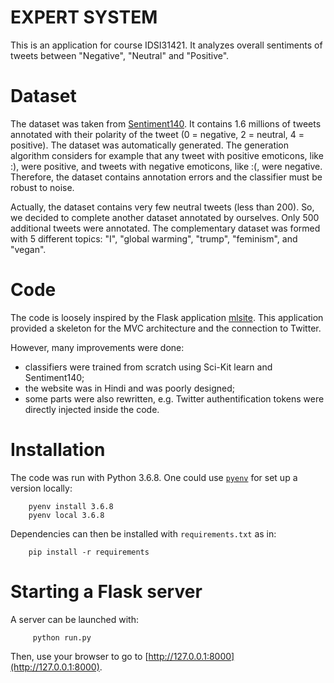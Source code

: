 # EXPERT SYSTEM

This is an application for course IDSI31421.
It analyzes overall sentiments of tweets between "Negative", "Neutral" and "Positive".

# Dataset

The dataset was taken from [Sentiment140](http://help.sentiment140.com/).
It contains 1.6 millions of tweets annotated with their 
polarity of the tweet (0 = negative, 2 = neutral, 4 = positive).
The dataset was automatically generated.
The generation algorithm considers for example
that any tweet with positive emoticons, like :), were positive, and tweets with negative emoticons, like :(, were negative. 
Therefore, the dataset contains annotation errors and the classifier must be robust to noise.

Actually, the dataset contains very few neutral tweets (less than 200). So, we decided to
complete another dataset annotated by ourselves. Only 500 additional tweets were annotated.
The complementary dataset was formed with 5 different topics: "I", "global warming", "trump", "feminism", and "vegan".

# Code

The code is loosely inspired by the Flask application [mlsite](https://github.com/khushmeeet/mlsite/tree/master/app). 
This application provided a skeleton for the MVC architecture and the connection to Twitter.

However, many improvements were done:

- classifiers were trained from scratch using Sci-Kit learn and Sentiment140;
- the website was in Hindi and was poorly designed;
- some parts were also rewritten, e.g. Twitter authentification tokens were directly injected inside the code.


# Installation

The code was run with Python 3.6.8. One could use [`pyenv`](https://github.com/pyenv/pyenv) for set up a version locally:

``` 
    pyenv install 3.6.8
    pyenv local 3.6.8
```

Dependencies can then be installed with `requirements.txt` as in:

```
    pip install -r requirements
```

# Starting a Flask server

A server can be launched with:

```
     python run.py
```

Then, use your browser to go to [http://127.0.0.1:8000](http://127.0.0.1:8000).
